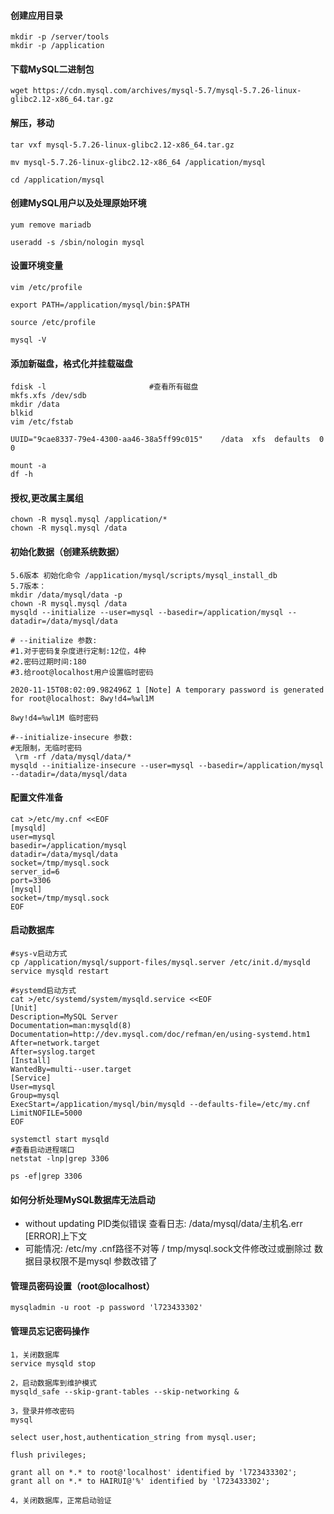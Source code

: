 #### 创建应用目录

```shell
mkdir -p /server/tools
mkdir -p /application
```

#### 下载MySQL二进制包

```shell
wget https://cdn.mysql.com/archives/mysql-5.7/mysql-5.7.26-linux-glibc2.12-x86_64.tar.gz
```

#### 解压，移动

```shell
tar vxf mysql-5.7.26-linux-glibc2.12-x86_64.tar.gz

mv mysql-5.7.26-linux-glibc2.12-x86_64 /application/mysql

cd /application/mysql 
```

#### 创建MySQL用户以及处理原始环境

```shell
yum remove mariadb

useradd -s /sbin/nologin mysql
```

#### 设置环境变量

```shell
vim /etc/profile

export PATH=/application/mysql/bin:$PATH

source /etc/profile

mysql -V
```

#### 添加新磁盘，格式化并挂载磁盘

```shell
fdisk -l                       #查看所有磁盘
mkfs.xfs /dev/sdb
mkdir /data
blkid
vim /etc/fstab

UUID="9cae8337-79e4-4300-aa46-38a5ff99c015"    /data  xfs  defaults  0  0

mount -a
df -h
```

#### 授权,更改属主属组

```shell
chown -R mysql.mysql /application/*
chown -R mysql.mysql /data
```

#### 初始化数据（创建系统数据）

```shell
5.6版本 初始化命令 /app1ication/mysql/scripts/mysql_install_db
5.7版本：
mkdir /data/mysql/data -p
chown -R mysql.mysql /data
mysqld --initialize --user=mysql --basedir=/application/mysql --datadir=/data/mysql/data

# --initialize 参数:
#1.对于密码复杂度进行定制:12位，4种
#2.密码过期时间:180
#3.给root@localhost用户设置临时密码

2020-11-15T08:02:09.982496Z 1 [Note] A temporary password is generated for root@localhost: 8wy!d4=%wl1M

8wy!d4=%wl1M 临时密码

#--initialize-insecure 参数:
#无限制，无临时密码
 \rm -rf /data/mysql/data/*
mysqld --initialize-insecure --user=mysql --basedir=/application/mysql --datadir=/data/mysql/data
```

#### 配置文件准备

```shell
cat >/etc/my.cnf <<EOF
[mysqld]
user=mysql
basedir=/application/mysql 
datadir=/data/mysql/data
socket=/tmp/mysql.sock
server_id=6
port=3306
[mysql]
socket=/tmp/mysql.sock
EOF
```

#### 启动数据库

```shell
#sys-v启动方式
cp /application/mysql/support-files/mysql.server /etc/init.d/mysqld
service mysqld restart

#systemd启动方式
cat >/etc/systemd/system/mysqld.service <<EOF
[Unit]
Description=MySQL Server
Documentation=man:mysqld(8)
Documentation=http://dev.mysql.com/doc/refman/en/using-systemd.htm1
After=network.target
After=syslog.target
[Install]
WantedBy=multi--user.target
[Service]
User=mysql
Group=mysql
ExecStart=/app1ication/mysql/bin/mysqld --defaults-file=/etc/my.cnf
LimitNOFILE=5000
EOF

systemctl start mysqld
#查看启动进程端口
netstat -lnp|grep 3306

ps -ef|grep 3306

```

#### 如何分析处理MySQL数据库无法启动

- without updating PID类似错误
  查看日志:
  /data/mysql/data/主机名.err
  [ERROR]上下文
- 可能情况:
  /etc/my .cnf路径不对等
  / tmp/mysql.sock文件修改过或删除过
  数据目录权限不是mysql
  参数改错了

#### 管理员密码设置（root@localhost）

```shell
mysqladmin -u root -p password 'l723433302'
```

#### 管理员忘记密码操作

```shell
1，关闭数据库
service mysqld stop  

2，启动数据库到维护模式
mysqld_safe --skip-grant-tables --skip-networking &

3，登录并修改密码
mysql

select user,host,authentication_string from mysql.user;

flush privileges;

grant all on *.* to root@'localhost' identified by 'l723433302';
grant all on *.* to HAIRUI@'%' identified by 'l723433302';

4，关闭数据库，正常启动验证


```

